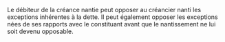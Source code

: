 Le débiteur de la créance nantie peut opposer au créancier nanti les exceptions inhérentes à la dette. Il peut également opposer les exceptions nées de ses rapports avec le constituant avant que le nantissement ne lui soit devenu opposable.

